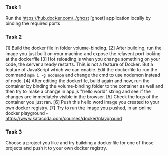 ### Task 1

Run the https://hub.docker.com/_/ghost [ghost] application locally by binding the required ports

### Task 2

[1] Build the docker file in folder volume-binding. 
[2] After building, run the image you just built on your machine and expose the relavent port looking at the dockerfile
[3] Hot reloading is when you change something on your code, the server already restarts. This is not a feature of Docker. But a feature of JavaScript which we can enable. Edit the dockerfile to run the command ```npm i -g nodemon``` and change the cmd to use nodemon instead of node.
[4] After editing the dockerfile, build again and now, run the container by binding the volume-binding folder to the container as well and then try to make a change in app.js "hello world" string and see if the changes are immediately visible in the browser.
[5] Check the logs of the container you just ran.
[6] Push this hello word image you created to your own docker registry.
[7] Try to run the image you pushed, in an online docker playground - https://www.katacoda.com/courses/docker/playground


### Task 3

Choose a project you like and try building a dockerfile for one of those projects and push it to your own docker registry.